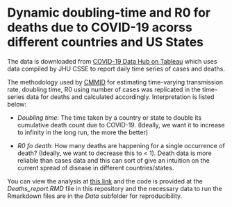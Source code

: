 # Dynamic doubling-time and R0 for deaths due to COVID-19 acorss different countries and US States

The data is downloaded from [COVID-19 Data Hub on Tableau](https://www.tableau.com/covid-19-coronavirus-data-resources) which uses data compiled by JHU CSSE to report daily time series of cases and deaths. 

The methodology used by [CMMID](https://cmmid.github.io/topics/covid19/) for estimating time-varying transmission rate, doubling time, R0 using number of cases was replicated in the time-series data for deaths and calculated accordingly. Interpretation is listed below:

- *Doubling time*: The time taken by a country or state to double its cumulative death count due to COVID-19. (Ideally, we want it to increase to infinity in the long run, the more the better)

- *R0 fo death*: How many deaths are happening for a single occurrence of death? (Ideally, we want to decrease this to < 1). Death data is more reliable than cases data and this can sort of give an intuition on the current spread of disease in different countries/states.

You can view the analysis at [this link](https://ddey07.github.io/covid_live_doublingtime_deaths/) and the code is provided at the *Deaths_report.RMD* file in this repository and the necessary data to run the Rmarkdown files are in the *Data* subfolder for reproducibility. 
